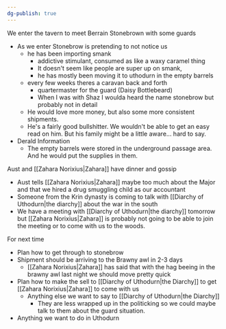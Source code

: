 ```yaml
---
dg-publish: true
---
```


We enter the tavern to meet Berrain Stonebrown with some guards
- As we enter Stonebrow is pretending to not notice us
	- he has been importing smank
		- addictive stimulant, consumed as like a waxy caramel thing
		- It doesn't seem like people are super up on smank, 
		- he has mostly been moving it to uthodurn in the empty barrels 
	- every few weeks theres a caravan back and forth
		- quartermaster for the guard (Daisy Bottlebeard)
		- When I was with Shaz I woulda heard the name stonebrow but probably not in detail
	- He would love more money, but also some more consistent shipments.
	- He's a fairly good bullshitter. We wouldn't be able to get an easy read on him.  But his family might be a little aware... hard to say.
- Derald Information
	- The empty barrels were stored in the underground passage area. And he would put the supplies in them.

Aust and [[Zahara Norixius|Zahara]] have dinner and gossip
- Aust tells [[Zahara Norixius|Zahara]] maybe too much about the Major and that we hired a drug smuggling child as our accountant
- Someone from the Krin dynasty is coming to talk with [[Diarchy of Uthodurn|the diarchy]] about the war in the south
- We have a meeting with [[Diarchy of Uthodurn|the diarchy]] tomorrow but [[Zahara Norixius|Zahara]] is probably not going to be able to join the meeting or to come with us to the woods.

For next time
- Plan how to get through to stonebrow
- Shipment should be arriving to the Brawny awl in 2-3 days 
	- [[Zahara Norixius|Zahara]] has said that with the hag beeing in the brawny awl last night we should move pretty quick
- Plan how to make the sell to [[Diarchy of Uthodurn|the Diarchy]] to get [[Zahara Norixius|Zahara]] to come with us
	- Anything else we want to say to [[Diarchy of Uthodurn|the Diarchy]]
		- They are less wrapped up in the politicking so we could maybe talk to them about the guard situation.
- Anything we want to do in Uthodurn

